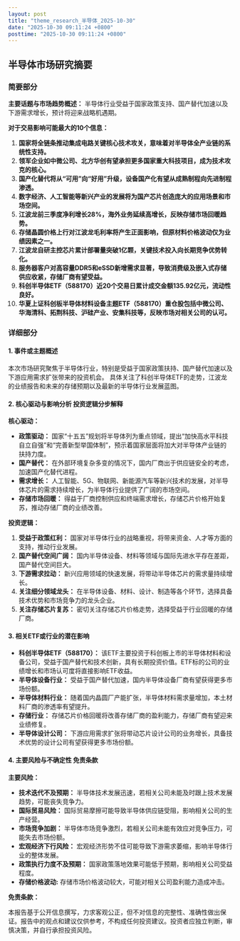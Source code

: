 ```yaml
---
layout: post
title: "theme_research_半导体_2025-10-30"
date: "2025-10-30 09:11:24 +0800"
posttime: "2025-10-30 09:11:24 +0800"
---
```


## 半导体市场研究摘要

### 简要部分

**主要话题与市场趋势概述：** 半导体行业受益于国家政策支持、国产替代加速以及下游需求增长，预计将迎来战略机遇期。

**对于交易影响可能最大的10个信息：**

1.  **国家将全链条推动集成电路关键核心技术攻关，意味着对半导体全产业链的系统性支持。**
2.  **领军企业如中微公司、北方华创有望承担更多国家重大科技项目，成为技术攻克的核心。**
3.  **国产化替代将从“可用”向“好用”升级，设备国产化有望从成熟制程向先进制程渗透。**
4.  **数字经济、人工智能等新兴产业的发展将为国产芯片创造庞大的应用场景和市场空间。**
5.  **江波龙前三季度净利增长28%，海外业务延续高增长，反映存储市场回暖趋势。**
6.  **存储晶圆价格上行对江波龙毛利率将产生正面影响，但原材料价格波动仅为业绩因素之一。**
7.  **江波龙自研主控芯片累计部署量突破1亿颗，关键技术投入向长期竞争优势转化。**
8.  **服务器客户对高容量DDR5和eSSD新增需求显著，导致消费级及嵌入式存储供应收紧，存储厂商有望受益。**
9.  **科创半导体ETF（588170）近20个交易日累计成交金额135.92亿元，流动性良好。**
10. **华夏上证科创板半导体材料设备主题ETF（588170）重仓股包括中微公司、华海清科、拓荆科技、沪硅产业、安集科技等，反映市场对相关公司的认可。**

### 详细部分

#### 1. 事件或主题概述

本次市场研究聚焦于半导体行业，特别是受益于国家政策扶持、国产替代加速以及下游应用需求扩张带来的投资机会。 具体关注了科创半导体ETF的走势，江波龙的业绩报告和未来的存储预期以及最新的半导体行业发展蓝图。

#### 2. 核心驱动与影响分析 投资逻辑分步解释

**核心驱动：**

*   **政策驱动：** 国家“十五五”规划将半导体列为重点领域，提出“加快高水平科技自立自强”和“完善新型举国体制”，预示着国家层面将加大对半导体产业链的扶持力度。
*   **国产替代：** 在外部环境复杂多变的情况下，国内厂商出于供应链安全的考虑，加速国产化替代进程。
*   **需求增长：** 人工智能、5G、物联网、新能源汽车等新兴技术的发展，对半导体芯片的需求持续增长，为半导体行业提供了广阔的市场空间。
*   **存储市场回暖：** 得益于厂商控制供应和终端需求增长，存储芯片价格开始复苏，推动存储厂商的业绩改善。

**投资逻辑：**

1.  **受益于政策红利：** 国家对半导体行业的战略重视，将带来资金、人才等方面的支持，推动行业发展。
2.  **国产替代空间广阔：** 国内半导体设备、材料等领域与国际先进水平存在差距，国产替代空间巨大。
3.  **下游需求拉动：** 新兴应用领域的快速发展，将带动半导体芯片的需求量持续增长。
4.  **关注细分领域龙头：** 在半导体设备、材料、设计、制造等各个环节，选择具备技术优势和市场竞争力的龙头企业。
5.  **关注存储芯片复苏：** 密切关注存储芯片价格走势，选择受益于行业回暖的存储厂商。

#### 3. 相关ETF或行业的潜在影响

*   **科创半导体ETF（588170）：** 该ETF主要投资于科创板上市的半导体材料和设备公司，受益于国产替代和技术创新，具有长期投资价值。ETF标的公司的业绩增长和市场认可度将直接影响ETF收益。
*   **半导体设备行业：** 受益于国产替代加速，国内半导体设备厂商有望获得更多市场份额。
*   **半导体材料行业：** 随着国内晶圆厂产能扩张，半导体材料需求量增加，本土材料厂商的渗透率有望提升。
*   **存储行业：** 存储芯片价格回暖将改善存储厂商的盈利能力，存储厂商有望迎来业绩修复。
*   **半导体设计公司：** 下游应用需求扩张将带动芯片设计公司的业务增长，具备技术优势的设计公司有望获得更多市场份额。

#### 4. 主要风险与不确定性 免责条款

**主要风险：**

*   **技术迭代不及预期：** 半导体技术发展迅速，若相关公司未能及时跟上技术发展趋势，可能丧失竞争力。
*   **国际贸易风险：** 国际贸易摩擦可能导致半导体供应链受阻，影响相关公司的生产经营。
*   **市场竞争加剧：** 半导体市场竞争激烈，若相关公司未能有效应对竞争压力，可能失去市场份额。
*   **宏观经济下行风险：** 宏观经济形势不佳可能导致下游需求萎缩，影响半导体行业的整体发展。
*   **政策执行力度不及预期：** 国家政策落地效果可能低于预期，影响相关公司受益程度。
*   **存储价格波动:** 存储市场价格波动较大，可能对相关公司盈利能力造成冲击。

**免责条款：**

本报告基于公开信息撰写，力求客观公正，但不对信息的完整性、准确性做出保证。报告中的观点和建议仅供参考，不构成任何投资建议。投资者应独立判断，审慎决策，并自行承担投资风险。